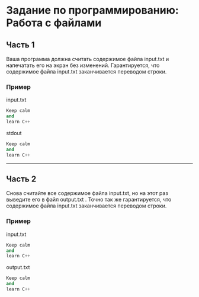 # Задание по программированию: Работа с файлами

## Часть 1
Ваша программа должна считать содержимое файла input.txt
и напечатать его на экран без изменений. Гарантируется,
что содержимое файла input.txt заканчивается переводом 
строки.

### Пример

input.txt
```C++
Keep calm
and
learn C++
```
stdout
```C++
Keep calm
and
learn C++
```
______________

## Часть 2
Снова считайте все содержимое файла input.txt, 
но на этот раз выведите его в файл output.txt . 
Точно так же гарантируется, что содержимое файла
input.txt заканчивается переводом строки.

### Пример

input.txt
```C++
Keep calm
and
learn C++
```
output.txt
```C++
Keep calm
and
learn C++
```

